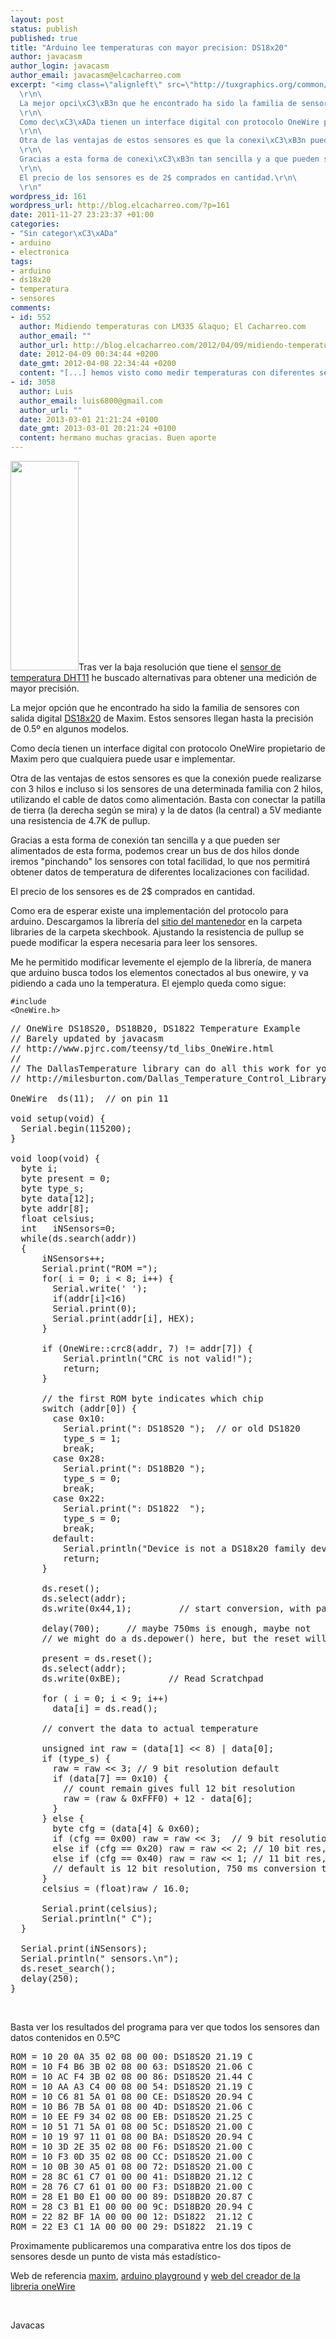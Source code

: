 ```yaml
--- 
layout: post
status: publish
published: true
title: "Arduino lee temperaturas con mayor precision: DS18x20"
author: javacasm
author_login: javacasm
author_email: javacasm@elcacharreo.com
excerpt: "<img class=\"alignleft\" src=\"http://tuxgraphics.org/common/images2/article09031/pinout-ds18s20.gif\" alt=\"\" width=\"109\" height=\"335\" />Tras ver la baja resoluci\xC3\xB3n que tiene el <a href=\"http://blog.elcacharreo.com/2011/10/29/dht11-en-arduino-ethernet-3-leyendo-el-sensor/\">sensor de temperatura DHT11</a>\xC2\xA0he buscado alternativas para obtener una medici\xC3\xB3n de mayor precisi\xC3\xB3n.\r\n\
  \r\n\
  La mejor opci\xC3\xB3n que he encontrado ha sido la familia de sensores con salida digital <a href=\"http://www.maxim-ic.com/app-notes/index.mvp/id/162\">DS18x20</a> de Maxim. Estos sensores llegan hasta la precisi\xC3\xB3n de 0.5\xC2\xBA en algunos modelos.\r\n\
  \r\n\
  Como dec\xC3\xADa tienen un interface digital con protocolo OneWire propietario de Maxim pero que cualquiera puede usar e implementar.\r\n\
  \r\n\
  Otra de las ventajas de estos sensores es que la conexi\xC3\xB3n puede realizarse con 3 hilos e incluso si los sensores de una determinada familia con 2 hilos, utilizando el cable de datos como alimentaci\xC3\xB3n. Basta con conectar la patilla de tierra (la derecha seg\xC3\xBAn se mira) y la de datos (la central) a 5V mediante una resistencia de 4.7K de pullup.\r\n\
  \r\n\
  Gracias a esta forma de conexi\xC3\xB3n tan sencilla y a que pueden ser alimentados de esta forma, podemos crear un bus de dos hilos donde iremos \"pinchando\" los sensores con total facilidad, lo que nos permitir\xC3\xA1 obtener datos de temperatura de diferentes localizaciones con facilidad.\r\n\
  \r\n\
  El precio de los sensores es de 2$ comprados en cantidad.\r\n\
  \r\n"
wordpress_id: 161
wordpress_url: http://blog.elcacharreo.com/?p=161
date: 2011-11-27 23:23:37 +01:00
categories: 
- "Sin categor\xC3\xADa"
- arduino
- electronica
tags: 
- arduino
- ds18x20
- temperatura
- sensores
comments: 
- id: 552
  author: Midiendo temperaturas con LM335 &laquo; El Cacharreo.com
  author_email: ""
  author_url: http://blog.elcacharreo.com/2012/04/09/midiendo-temperaturas-con-lm335/
  date: 2012-04-09 00:34:44 +0200
  date_gmt: 2012-04-08 22:34:44 +0200
  content: "[...] hemos visto como medir temperaturas con diferentes sensores como el dth11\xC2\xA0o el ds18x20. Ahora le toca el turno al LM335 de National (ahora de [...]"
- id: 3058
  author: Luis
  author_email: luis6800@gmail.com
  author_url: ""
  date: 2013-03-01 21:21:24 +0100
  date_gmt: 2013-03-01 20:21:24 +0100
  content: hermano muchas gracias. Buen aporte
---
```

<img class="alignleft" src="http://tuxgraphics.org/common/images2/article09031/pinout-ds18s20.gif" alt="" width="109" height="335" />Tras ver la baja resolución que tiene el <a href="http://blog.elcacharreo.com/2011/10/29/dht11-en-arduino-ethernet-3-leyendo-el-sensor/">sensor de temperatura DHT11</a> he buscado alternativas para obtener una medición de mayor precisión.

La mejor opción que he encontrado ha sido la familia de sensores con salida digital <a href="http://www.maxim-ic.com/app-notes/index.mvp/id/162">DS18x20</a> de Maxim. Estos sensores llegan hasta la precisión de 0.5º en algunos modelos.

Como decía tienen un interface digital con protocolo OneWire propietario de Maxim pero que cualquiera puede usar e implementar.

Otra de las ventajas de estos sensores es que la conexión puede realizarse con 3 hilos e incluso si los sensores de una determinada familia con 2 hilos, utilizando el cable de datos como alimentación. Basta con conectar la patilla de tierra (la derecha según se mira) y la de datos (la central) a 5V mediante una resistencia de 4.7K de pullup.

Gracias a esta forma de conexión tan sencilla y a que pueden ser alimentados de esta forma, podemos crear un bus de dos hilos donde iremos "pinchando" los sensores con total facilidad, lo que nos permitirá obtener datos de temperatura de diferentes localizaciones con facilidad.

El precio de los sensores es de 2$ comprados en cantidad.

<a id="more"></a><a id="more-161"></a>

Como era de esperar existe una implementación del protocolo para arduino. Descargamos la librería del <a href="http://www.pjrc.com/teensy/td_libs_OneWire.html">sitio del mantenedor</a> en la carpeta libraries de la carpeta skechbook. Ajustando la resistencia de pullup se puede modificar la espera necesaria para leer los sensores.

Me he permitido modificar levemente el ejemplo de la librería, de manera que arduino busca todos los elementos conectados al bus onewire, y va pidiendo a cada uno la temperatura. El ejemplo queda como sigue:

<span class="Apple-style-span" style="font-family: Consolas, Monaco, monospace; font-size: 12px; white-space: pre;">#include &lt;OneWire.h&gt;</span>
<pre>
// OneWire DS18S20, DS18B20, DS1822 Temperature Example
// Barely updated by javacasm
// http://www.pjrc.com/teensy/td_libs_OneWire.html
//
// The DallasTemperature library can do all this work for you!
// http://milesburton.com/Dallas_Temperature_Control_Library

OneWire  ds(11);  // on pin 11

void setup(void) {
  Serial.begin(115200);
}

void loop(void) {
  byte i;
  byte present = 0;
  byte type_s;
  byte data[12];
  byte addr[8];
  float celsius;
  int   iNSensors=0;  
  while(ds.search(addr))
  {
      iNSensors++;
      Serial.print("ROM =");
      for( i = 0; i &lt; 8; i++) {
        Serial.write(' ');
        if(addr[i]&lt;16)
        Serial.print(0);
        Serial.print(addr[i], HEX);
      }

      if (OneWire::crc8(addr, 7) != addr[7]) {
          Serial.println("CRC is not valid!");
          return;
      }

      // the first ROM byte indicates which chip
      switch (addr[0]) {
        case 0x10:
          Serial.print(": DS18S20 ");  // or old DS1820
          type_s = 1;
          break;
        case 0x28:
          Serial.print(": DS18B20 ");
          type_s = 0;
          break;
        case 0x22:
          Serial.print(": DS1822  ");
          type_s = 0;
          break;
        default:
          Serial.println("Device is not a DS18x20 family device.");
          return;
      } 

      ds.reset();
      ds.select(addr);
      ds.write(0x44,1);         // start conversion, with parasite power on at the end

      delay(700);     // maybe 750ms is enough, maybe not
      // we might do a ds.depower() here, but the reset will take care of it.

      present = ds.reset();
      ds.select(addr);    
      ds.write(0xBE);         // Read Scratchpad

      for ( i = 0; i &lt; 9; i++)
        data[i] = ds.read();

      // convert the data to actual temperature

      unsigned int raw = (data[1] &lt;&lt; 8) | data[0];
      if (type_s) {
        raw = raw &lt;&lt; 3; // 9 bit resolution default
        if (data[7] == 0x10) {
          // count remain gives full 12 bit resolution
          raw = (raw &amp; 0xFFF0) + 12 - data[6];
        }
      } else {
        byte cfg = (data[4] &amp; 0x60);
        if (cfg == 0x00) raw = raw &lt;&lt; 3;  // 9 bit resolution, 93.75 ms
        else if (cfg == 0x20) raw = raw &lt;&lt; 2; // 10 bit res, 187.5 ms
        else if (cfg == 0x40) raw = raw &lt;&lt; 1; // 11 bit res, 375 ms
        // default is 12 bit resolution, 750 ms conversion time
      }
      celsius = (float)raw / 16.0;

      Serial.print(celsius);
      Serial.println(" C");
  }

  Serial.print(iNSensors);
  Serial.println(" sensors.\n");
  ds.reset_search();
  delay(250);
}</pre>
&nbsp;

Basta ver los resultados del programa para ver que todos los sensores dan datos contenidos en 0.5ºC
<pre>ROM = 10 20 0A 35 02 08 00 00: DS18S20 21.19 C 
ROM = 10 F4 B6 3B 02 08 00 63: DS18S20 21.06 C 
ROM = 10 AC F4 3B 02 08 00 86: DS18S20 21.44 C 
ROM = 10 AA A3 C4 00 08 00 54: DS18S20 21.19 C 
ROM = 10 C6 81 5A 01 08 00 CE: DS18S20 20.94 C 
ROM = 10 B6 7B 5A 01 08 00 4D: DS18S20 21.06 C 
ROM = 10 EE F9 34 02 08 00 EB: DS18S20 21.25 C 
ROM = 10 51 71 5A 01 08 00 5C: DS18S20 21.00 C 
ROM = 10 19 97 11 01 08 00 BA: DS18S20 20.94 C 
ROM = 10 3D 2E 35 02 08 00 F6: DS18S20 21.00 C 
ROM = 10 F3 0D 35 02 08 00 CC: DS18S20 21.00 C 
ROM = 10 0B 30 A5 01 08 00 72: DS18S20 21.00 C 
ROM = 28 8C 61 C7 01 00 00 41: DS18B20 21.12 C 
ROM = 28 76 C7 61 01 00 00 F3: DS18B20 21.00 C 
ROM = 28 E1 B0 E1 00 00 00 89: DS18B20 20.87 C 
ROM = 28 C3 B1 E1 00 00 00 9C: DS18B20 20.94 C 
ROM = 22 82 BF 1A 00 00 00 12: DS1822  21.12 C 
ROM = 22 E3 C1 1A 00 00 00 29: DS1822  21.19 C</pre>
Proximamente publicaremos una comparativa entre los dos tipos de sensores desde un punto de vista más estadístico-

Web de referencia <a href="http://www.maxim-ic.com/app-notes/index.mvp/id/162">maxim</a>, <a href="http://www.arduino.cc/playground/Learning/OneWire">arduino playground</a> y <a href="http://www.pjrc.com/teensy/td_libs_OneWire.html">web del creador de la libreria oneWire</a>

&nbsp;

Javacas
